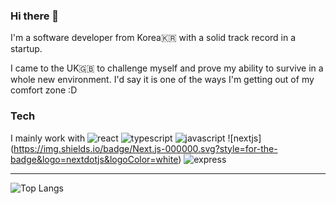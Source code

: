 ### Hi there 👋

I'm a software developer from Korea🇰🇷 with a solid track record in a startup. 

I came to the UK🇬🇧 to challenge myself and prove my ability to survive in a whole new environment.
I'd say it is one of the ways I'm getting out of my comfort zone :D

### Tech
I mainly work with ![react](https://img.shields.io/badge/React-61DAFB.svg?style=for-the-badge&logo=React&logoColor=black) ![typescript](https://img.shields.io/badge/TypeScript-3178C6.svg?style=for-the-badge&logo=TypeScript&logoColor=white) ![javascript](https://img.shields.io/badge/JavaScript-F7DF1E.svg?style=for-the-badge&logo=JavaScript&logoColor=black) ![nextjs] (https://img.shields.io/badge/Next.js-000000.svg?style=for-the-badge&logo=nextdotjs&logoColor=white)
![express](https://img.shields.io/badge/Express-000000.svg?style=for-the-badge&logo=Express&logoColor=white)


---

![Top Langs](https://github-readme-stats.vercel.app/api/top-langs/?username=imss0&layout=compact)

<!--
**imss0/imss0** is a ✨ _special_ ✨ repository because its `README.md` (this file) appears on your GitHub profile.

Here are some ideas to get you started:

- 🔭 I’m currently working on ...
- 🌱 I’m currently learning ...
- 👯 I’m looking to collaborate on ...
- 🤔 I’m looking for help with ...
- 💬 Ask me about ...
- 📫 How to reach me: ...
- 😄 Pronouns: ...
- ⚡ Fun fact: ...
-->
